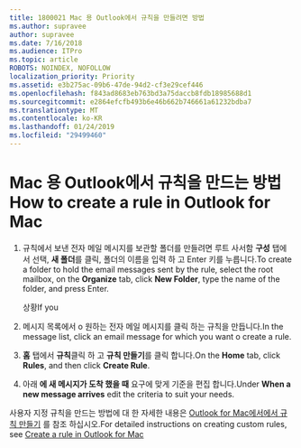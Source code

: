 ```yaml
---
title: 1800021 Mac 용 Outlook에서 규칙을 만들려면 방법
ms.author: supravee
author: supravee
ms.date: 7/16/2018
ms.audience: ITPro
ms.topic: article
ROBOTS: NOINDEX, NOFOLLOW
localization_priority: Priority
ms.assetid: e3b275ac-09b6-47de-94d2-cf3e29cef446
ms.openlocfilehash: f843ad8683eb763bd3a75daccb8fdb18985688d1
ms.sourcegitcommit: e2864efcfb493b6e46b662b746661a61232bdba7
ms.translationtype: MT
ms.contentlocale: ko-KR
ms.lasthandoff: 01/24/2019
ms.locfileid: "29499460"
---
```

# <a name="how-to-create-a-rule-in-outlook-for-mac"></a><span data-ttu-id="46b95-102">Mac 용 Outlook에서 규칙을 만드는 방법</span><span class="sxs-lookup"><span data-stu-id="46b95-102">How to create a rule in Outlook for Mac</span></span>

1. <span data-ttu-id="46b95-103">규칙에서 보낸 전자 메일 메시지를 보관할 폴더를 만들려면 루트 사서함 **구성** 탭에서 선택, **새 폴더**를 클릭, 폴더의 이름을 입력 하 고 Enter 키를 누릅니다.</span><span class="sxs-lookup"><span data-stu-id="46b95-103">To create a folder to hold the email messages sent by the rule, select the root mailbox, on the **Organize** tab, click **New Folder**, type the name of the folder, and press Enter.</span></span>
    
    <span data-ttu-id="46b95-104">상황</span><span class="sxs-lookup"><span data-stu-id="46b95-104">If you</span></span> 
    
2. <span data-ttu-id="46b95-105">메시지 목록에서 o 원하는 전자 메일 메시지를 클릭 하는 규칙을 만듭니다.</span><span class="sxs-lookup"><span data-stu-id="46b95-105">In the message list, click an email message for which you want o create a rule.</span></span>
    
3. <span data-ttu-id="46b95-106">**홈** 탭에서 **규칙**클릭 하 고 **규칙 만들기**를 클릭 합니다.</span><span class="sxs-lookup"><span data-stu-id="46b95-106">On the **Home** tab, click **Rules**, and then click **Create Rule**.</span></span>
    
4. <span data-ttu-id="46b95-107">아래 **에 새 메시지가 도착 했을 때** 요구에 맞게 기준을 편집 합니다.</span><span class="sxs-lookup"><span data-stu-id="46b95-107">Under **When a new message arrives** edit the criteria to suit your needs.</span></span> 
    
<span data-ttu-id="46b95-108">사용자 지정 규칙을 만드는 방법에 대 한 자세한 내용은 [Outlook for Mac에서에서 규칙 만들기](https://aka.ms/AA1uy0v) 를 참조 하십시오.</span><span class="sxs-lookup"><span data-stu-id="46b95-108">For detailed instructions on creating custom rules, see [Create a rule in Outlook for Mac](https://aka.ms/AA1uy0v)</span></span>
  

